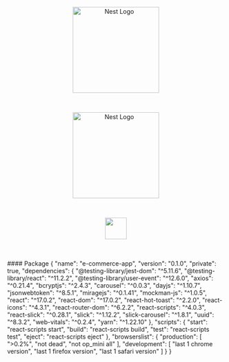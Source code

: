 <p align="center">
  <a href="https://recruit.moneyforward.com/" target="blank"><img src="https://storage.googleapis.com/studio-design-asset-files/projects/Z9qp7A67OP/s-247x44_392d9252-7133-4aa7-907e-861a536cd5ab.svg" width="200" alt="Nest Logo" /></a>
</p>

<br>

<p align="center">
  <img src="https://encrypted-tbn0.gstatic.com/images?q=tbn:ANd9GcQyZYyI_kksy6bkPp1nImZa44ehobfKmxMBiw&usqp=CAU" width="200" alt="Nest Logo" />
</p>
<br>

<p align="center">
  <img src="https://camo.githubusercontent.com/44ef4570e0663cb66576ea1a816223ff22d8493f29ba16ed054fad13d71f1222/68747470733a2f2f696d616765732e6374666173736574732e6e65742f7834776536356271693435712f3739636c5a585a6d745077577a5475783259496c676e2f61373863306635346537653633363932373565616163376530343933333833352f315f485369734c7569664d4f364b624c66504f4b744c6f772e6a706567" alt="" height="50" />
</p>
<br>

<br>
#### Package
{
  "name": "e-commerce-app",
  "version": "0.1.0",
  "private": true,
  "dependencies": {
    "@testing-library/jest-dom": "^5.11.6",
    "@testing-library/react": "^11.2.2",
    "@testing-library/user-event": "^12.6.0",
    "axios": "^0.21.4",
    "bcryptjs": "^2.4.3",
    "carousel": "^0.0.3",
    "dayjs": "^1.10.7",
    "jsonwebtoken": "^8.5.1",
    "miragejs": "^0.1.41",
    "mockman-js": "^1.0.5",
    "react": "^17.0.2",
    "react-dom": "^17.0.2",
    "react-hot-toast": "^2.2.0",
    "react-icons": "^4.3.1",
    "react-router-dom": "^6.2.2",
    "react-scripts": "^4.0.3",
    "react-slick": "^0.28.1",
    "slick": "^1.12.2",
    "slick-carousel": "^1.8.1",
    "uuid": "^8.3.2",
    "web-vitals": "^0.2.4",
    "yarn": "^1.22.10"
  },
  "scripts": {
    "start": "react-scripts start",
    "build": "react-scripts build",
    "test": "react-scripts test",
    "eject": "react-scripts eject"
  },
  "browserslist": {
    "production": [
      ">0.2%",
      "not dead",
      "not op_mini all"
    ],
    "development": [
      "last 1 chrome version",
      "last 1 firefox version",
      "last 1 safari version"
    ]
  }
}

